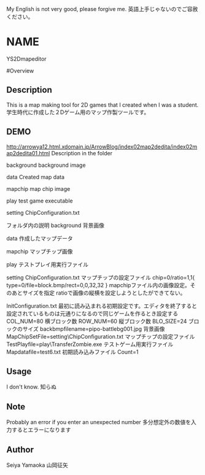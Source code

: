 My English is not very good, please forgive me.
英語上手じゃないのでご容赦ください。

NAME
====
YS2Dmapeditor

#Overview

## Description
This is a map making tool for 2D games that I created when I was a student.
学生時代に作成した２Dゲーム用のマップ作製ツールです。

## DEMO
http://arrowya12.html.xdomain.jp/ArrowBlog/index02map2dedita/index02map2dedita01.html
Description in the folder

background
background image

data
Created map data

mapchip
map chip image

play
test game executable

setting
ChipConfiguration.txt


フォルダ内の説明
background
背景画像

data
作成したマップデータ

mapchip
マップチップ画像

play
テストプレイ用実行ファイル

setting
ChipConfiguration.txt
マップチップの設定ファイル
chip=0/ratio=1,1{
type=0/file=block.bmp/rect=0,0,32,32
}
mapchipファイル内の画像設定。そのあとサイズを指定
ratioで画像の縦横を設定しようとしたができてない。

InitConfiguration.txt
最初に読み込まれる初期設定です。エディタを終了すると設定されているものは元通りになるので同じゲームを作るとき設定する
COL_NUM=80
横ブロック数
ROW_NUM=60
縦ブロック数
BLO_SIZE=24
ブロックのサイズ
backbmpfilename=pipo-battlebg001.jpg
背景画像
MapChipSetFile=setting\ChipConfiguration.txt
マップチップの設定ファイル
TestPlayfile=play\TransferZombie.exe
テストゲーム用実行ファイル
Mapdatafile=test6.txt
初期読み込みファイル
Count=1


## Usage
I don't know.
知らぬ

## Note
Probably an error if you enter an unexpected number
多分想定外の数値を入力するとエラーになります

## Author
Seiya Yamaoka
山岡征矢

